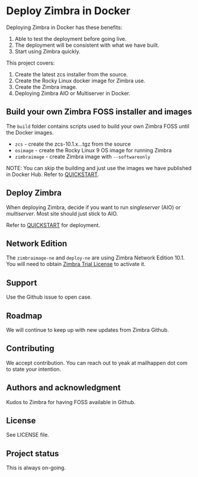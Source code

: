 # Deploy Zimbra in Docker

Deploying Zimbra in Docker has these benefits:

1. Able to test the deployment before going live.
2. The deployment will be consistent with what we have built.
3. Start using Zimbra quickly.

This project covers:

1. Create the latest zcs installer from the source.
2. Create the Rocky Linux docker image for Zimbra use.
3. Create the Zimbra image.
4. Deploying Zimbra AIO or Multiserver in Docker.

## Build your own Zimbra FOSS installer and images

The `build` folder contains scripts used to build your own Zimbra FOSS until the Docker images.

- `zcs` - create the zcs-10.1.x...tgz from the source
- `osimage` - create the Rocky Linux 9 OS image for running Zimbra
- `zimbraimage` - create Zimbra image with `--softwareonly`

NOTE: You can skip the building and just use the images we have published in Docker Hub. Refer to [QUICKSTART](QUICKSTART.md).

## Deploy Zimbra

When deploying Zimbra, decide if you want to run *singleserver* (AIO) or *multiserver*. Most site should just stick to AIO.

Refer to [QUICKSTART](QUICKSTART.md) for deployment.

## Network Edition

The `zimbraimage-ne` and `deploy-ne` are using Zimbra Network Edition 10.1. You will need to obtain [Zimbra Trial License](https://www.zimbra.com/connect/forms/?form=trial-license) to activate it.

## Support
Use the Github issue to open case.

## Roadmap
We will continue to keep up with new updates from Zimbra Github.

## Contributing
We accept contribution. You can reach out to yeak at mailhappen dot com to state your intention.

## Authors and acknowledgment
Kudos to Zimbra for having FOSS available in Github.

## License
See LICENSE file.

## Project status
This is always on-going.
